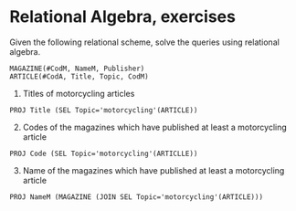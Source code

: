 # Relational Algebra, exercises

Given the following relational scheme, solve the queries using relational algebra.

```
MAGAZINE(#CodM, NameM, Publisher)
ARTICLE(#CodA, Title, Topic, CodM)
```

1) Titles of motorcycling articles
```
PROJ Title (SEL Topic='motorcycling'(ARTICLE))
```

2) Codes of the magazines which have published at least a motorcycling article
```
PROJ Code (SEL Topic='motorcycling'(ARTICLLE))
```

3) Name of the magazines which have published at least a motorcycling article
```
PROJ NameM (MAGAZINE (JOIN SEL Topic='motorcycling'(ARTICLE)))
```

